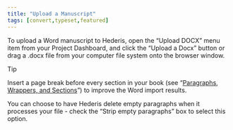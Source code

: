 ```yaml
---
title: "Upload a Manuscript"
tags: [convert,typeset,featured]
---
```

 
<html><body><section data-type="chapter" class="hsecchapter" data-hederis-type="hsecchapter" id="upload-a-manuscript" data-pi-attrs="id: upload-a-manuscript; data-tags: convert,typeset,featured;" role="doc-chapter" data-tags="convert,typeset,featured" data-author-name=" " data-book-title=" " title="Upload a Manuscript"><p class="hblkp" data-hederis-type="hblkp" id="pKMA3pkIJ">To upload a Word manuscript to Hederis, open the &#8220;Upload DOCX&#8221; menu item from your Project Dashboard, and click the &#8220;Upload a Docx&#8221; button or drag a .docx file from your computer file system onto the browser window.</p><aside class="hwprbox box" data-hederis-type="hwprbox" id="pPWBdUKiB" data-type="sidebar"><p class="hblktype" data-hederis-type="hblktype" id="p0irD4EIz">Tip</p><p class="hblkp" data-hederis-type="hblkp" id="p27lk6wHW">Insert a page break before every section in your book (see &#8220;<a href="{% link _docs/typeset-text-design.md %}" class="hspana" data-hederis-type="hspana" id="pBMNnF8AA">Paragraphs, Wrappers, and Sections</a>&#8221;) to improve the Word import results.</p></aside><p class="hblkp" data-hederis-type="hblkp" id="pywDcYyKz">You can choose to have Hederis delete empty paragraphs when it processes your file - check the &#8220;Strip empty paragraphs&#8221; box to select this option.</p></section></body></html>
